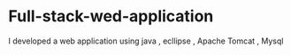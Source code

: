 # Full-stack-wed-application
I developed a web application using java , ecllipse , Apache Tomcat , Mysql
